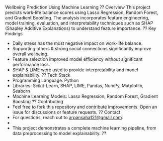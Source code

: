 Wellbeing Prediction Using Machine Learning
?? Overview
This project predicts work-life balance scores using Lasso Regression, Random Forest, and Gradient Boosting. The analysis incorporates feature engineering, model training, evaluation, and interpretability techniques such as SHAP (Shapley Additive Explanations) to understand feature importance.
?? Key Findings
* Daily stress has the most negative impact on work-life balance.
* Supporting others & strong social connections significantly improve overall wellbeing.
* Feature selection improved model efficiency without significant performance loss.
* SHAP & LIME were used to provide interpretability and model explainability.
?? Tech Stack
* Programming Language: Python
* Libraries: Scikit-Learn, SHAP, LIME, Pandas, NumPy, Matplotlib, Seaborn
* Machine Learning Models: Lasso Regression, Random Forest, Gradient Boosting
?? Contributing
* Feel free to fork this repository and contribute improvements. Open an issue for discussions or feature requests.
?? Contact
* For questions, reach out to arpansaha121@gmail.com.
* 
* This project demonstrates a complete machine learning pipeline, from data preprocessing to model explainability. ??


